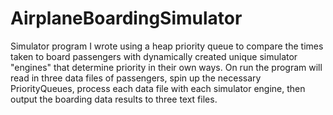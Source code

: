 # AirplaneBoardingSimulator
Simulator program I wrote using a heap priority queue to compare the times taken to board passengers with dynamically created unique simulator "engines" that determine priority in their own ways. 
On run the program will read in three data files of passengers, spin up the necessary PriorityQueues, process each data file with each simulator engine, then output the boarding data results to three text files.
